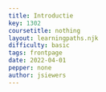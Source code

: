 ```yaml
---
title: Introductie
key: 1302
coursetitle: nothing
layout: learningpaths.njk
difficulty: basic
tags: frontpage
date: 2022-04-01
pepper: none
author: jsiewers
---
```


